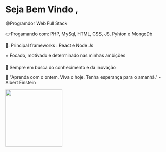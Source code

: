 # Seja Bem Vindo , 

:smile:Programdor Web Full Stack

:point_right:Progamando com: PHP, MySql, HTML, CSS, JS, Pyhton e MongoDb

🙂: Principal frameworks : React e Node Js

:star: Focado, motivado e determinado nas minhas ambições

:milky_way: Sempre em busca do conhecimento e da inovação

:thought_balloon: "Aprenda com o ontem. Viva o hoje. Tenha esperança para o amanhã." -Albert Einstein
<div><a href="https://github.com/tguibleone"><img height="180em" src="https://github-readme-stats.vercel.app/api/top-langs/?username=guibleone&layout=compact&langs_count=7&theme=dracula"/></div>
